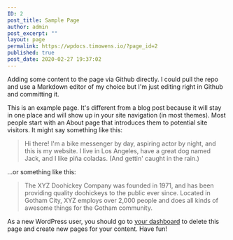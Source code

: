 ```yaml
---
ID: 2
post_title: Sample Page
author: admin
post_excerpt: ""
layout: page
permalink: https://wpdocs.timowens.io/?page_id=2
published: true
post_date: 2020-02-27 19:37:02
---
```

<!-- wp:paragraph -->
<p>Adding some content to the page via Github directly. I could pull the repo and use a Markdown editor of my choice but I'm just editing right in Github and committing it.</p>
<!-- /wp:paragraph -->

<!-- wp:paragraph -->
<p>This is an example page. It's different from a blog post because it will stay in one place and will show up in your site navigation (in most themes). Most people start with an About page that introduces them to potential site visitors. It might say something like this:</p>
<!-- /wp:paragraph -->

<!-- wp:quote -->
<blockquote class="wp-block-quote"><p>Hi there! I'm a bike messenger by day, aspiring actor by night, and this is my website. I live in Los Angeles, have a great dog named Jack, and I like pi&#241;a coladas. (And gettin' caught in the rain.)</p></blockquote>
<!-- /wp:quote -->

<!-- wp:paragraph -->
<p>...or something like this:</p>
<!-- /wp:paragraph -->

<!-- wp:quote -->
<blockquote class="wp-block-quote"><p>The XYZ Doohickey Company was founded in 1971, and has been providing quality doohickeys to the public ever since. Located in Gotham City, XYZ employs over 2,000 people and does all kinds of awesome things for the Gotham community.</p></blockquote>
<!-- /wp:quote -->

<!-- wp:paragraph -->
<p>As a new WordPress user, you should go to <a href="https://wpdocs.timowens.io/wp-admin/">your dashboard</a> to delete this page and create new pages for your content. Have fun!</p>
<!-- /wp:paragraph -->

